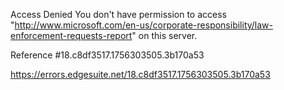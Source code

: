 Access Denied
You don't have permission to access "http://www.microsoft.com/en-us/corporate-responsibility/law-enforcement-requests-report" on this server.

Reference #18.c8df3517.1756303505.3b170a53

https://errors.edgesuite.net/18.c8df3517.1756303505.3b170a53